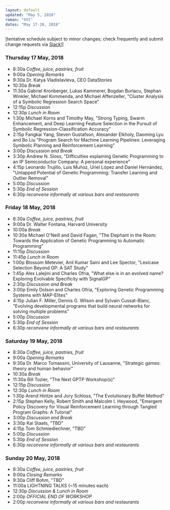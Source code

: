 ```yaml
---
layout: default
updated: "May 5, 2018"
roman: "XVI"
dates: "May 17-20, 2018"
---
```


[tentative schedule subject to minor changes; check frequently and submit change requests via [Slack!](https://gptp-workshops.slack.com)]

### Thursday 17 May, 2018
- 8:30a _Coffee, juice, pastries, fruit_
- 9:00a _Opening Remarks_
- 9:30a Dr. Katya Vladislavleva, CEO DataStories
- 10:30a _Break_
- 11:30a Gabriel Kronberger, Lukas Kammerer, Bogdan Burlacu, Stephan Winkler, Michael Kommenda, and Michael Affenzeller, "Cluster Analysis of a Symbolic Regression Search Space"
- 12:15p _Discussion_
- 12:30p _Lunch in Room_
- 1:30p Michael Korns and Timothy May, "Strong Typing, Swarm Enhancement, and Deep Learning Feature Selection in the Pursuit of Symbolic Regression-Classification Accuracy"
- 2:15p Fangkai Yang, Steven Gustafson, Alexander Elkholy, Daoming Lyu and Bo Liu "Program Search for Machine Learning Pipelines: Leveraging Symbolic Planning and Reinforcement Learning"
- 3:00p _Discussion and Break_
- 3:30p Andrew N. Sloss, "Difficulties explaining Genetic Programming to an IP Semiconductor Company: A personal experience"
- 4:15p Leonardo Trujillo, Luis Muñoz, Uriel López and Daniel Hernández, "Untapped Potential of Genetic Programming: Transfer Learning and Outlier Removal"
- 5:00p _Discussion_
- 5:30p _End of Session_
- 6:30p _reconvene informally at various bars and restaurants_

### Friday 18 May, 2018
- 8:30a _Coffee, juice, pastries, fruit_
- 9:00a Dr. Walter Fontana, Harvard University
- 10:00a _Break_
- 10:30a Michael O'Neill and David Fagan, "The Elephant in the Room: Towards the Application of Genetic Programming to Automatic Programming"
- 11:15p _Discussion_
- 11:45p _Lunch in Room_
- 1:00p Blossom Metevier, Anil Kumar Saini and Lee Spector, "Lexicase Selection Beyond GP: A SAT Study"
- 1:45p Alex Lalejini and Charles Ofria, "What else is in an evolved name? Exploring Evolvable Specificity with SignalGP"
- 2:30p _Discussion and Break_
- 3:00p Emily Dolson and Charles Ofria, "Exploring Genetic Programming Systems with MAP-Elites"
- 4:15p Julian F. Miller, Dennis G. Wilson and Sylvain Cussat-Blanc, "Evolving developmental programs that build neural networks for solving multiple problems"
- 5:00p _Discussion_
- 5:30p _End of Session_
- 6:30p _reconvene informally at various bars and restaurants_


### Saturday 19 May, 2018
- 8:30a _Coffee, juice, pastries, fruit_
- 9:00a _Opening Remarks_
- 9:30a Dr. Marco Tomassini, University of Lausanne, "Strategic games: theory and human behavior"
- 10:30a _Break_
- 11:30a Bill Tozier, "The Next GPTP Workshop(s)"
- 12:15p _Discussion_
- 12:30p _Lunch in Room_
- 1:30p Arend Hintze and Jory Schloss, "The Evolutionary Buffet Method"
- 2:15p Stephen Kelly, Robert Smith and Malcolm I. Heywood, "Emergent Policy Discovery for Visual Reinforcement Learning through Tangled Program Graphs: A Tutorial"
- 3:00p _Discussion and Break_
- 3:30p Kai Staats, "TBD"
- 4:15p Tom Schmiedlechner, "TBD"
- 5:00p _Discussion_
- 5:30p _End of Session_
- 6:30p _reconvene informally at various bars and restaurants_

### Sunday 20 May, 2018
- 8:30a _Coffee, juice, pastries, fruit_
- 9:00a _Closing Remarks_
- 9:30a Cliff Bohm, "TBD"
- 11:00a LIGHTNING TALKS (~15 minutes each)
- 12:30p _Discussion & Lunch in Room_
- 2:00p *OFFICIAL END OF WORKSHOP*
- 2:00p _reconvene informally at various bars and restaurants_
